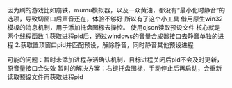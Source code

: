 因为刷的游戏比如崩铁，mumu模拟器，以及一众黄油，都没有“最小化时静音”的选项，导致切窗口后声音还在，体验不够好
所以有了这个小工具
借用原生win32模板的消息机制，用于添加托盘图标去操控。
使用cjson读取预设文件
核心就是两个线程函数
1.获取进程pid后，通过windows的音量合成器接口去静音单独的进程
2.获取置顶窗口pid并匹配预设，解除静音，同时静音其他预设进程

可能的问题：暂时未添加进程存活确认机制，目标进程关闭后pid不会及时更新，原音量接口会失效
暂时的解决方案：右键托盘图标，手动停止后再启动，会重新读取预设文件再获取进程pid
